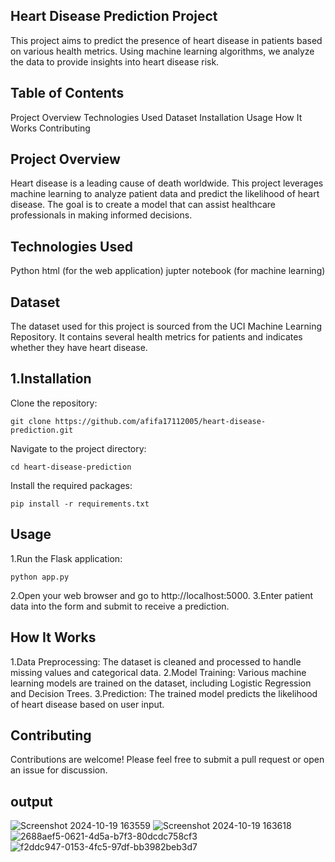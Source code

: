 ## Heart Disease Prediction Project
This project aims to predict the presence of heart disease in patients based on various health metrics. Using machine learning algorithms, we analyze the data to provide insights into heart disease risk.

## Table of Contents
Project Overview
Technologies Used
Dataset
Installation
Usage
How It Works
Contributing

## Project Overview
Heart disease is a leading cause of death worldwide. This project leverages machine learning to analyze patient data and predict the likelihood of heart disease. The goal is to create a model that can assist healthcare professionals in making informed decisions.

## Technologies Used
Python
html (for the web application)
jupter notebook (for machine learning)


## Dataset
The dataset used for this project is sourced from the UCI Machine Learning Repository. It contains several health metrics for patients and indicates whether they have heart disease.

## 1.Installation
Clone the repository:
```
git clone https://github.com/afifa17112005/heart-disease-prediction.git
```
Navigate to the project directory:
```
cd heart-disease-prediction
```
Install the required packages:
```
pip install -r requirements.txt
```
## Usage
1.Run the Flask application:
```
python app.py
```
2.Open your web browser and go to http://localhost:5000.
3.Enter patient data into the form and submit to receive a prediction.
## How It Works
1.Data Preprocessing: The dataset is cleaned and processed to handle missing values and categorical data.
2.Model Training: Various machine learning models are trained on the dataset, including Logistic Regression and Decision Trees.
3.Prediction: The trained model predicts the likelihood of heart disease based on user input.
## Contributing
Contributions are welcome! Please feel free to submit a pull request or open an issue for discussion.

## output
![Screenshot 2024-10-19 163559](https://github.com/user-attachments/assets/5f2de732-523e-4f71-90af-7cd38fe9f2a1)
![Screenshot 2024-10-19 163618](https://github.com/user-attachments/assets/1e89ee80-4839-4aa2-82f4-789e436b2536)
![2688aef5-0621-4d5a-b7f3-80dcdc758cf3](https://github.com/user-attachments/assets/c260b1a0-b381-4dff-81eb-3bdf74c77dbd)
![f2ddc947-0153-4fc5-97df-bb3982beb3d7](https://github.com/user-attachments/assets/c9c1ae9a-af72-4946-bb22-ddd80cdb2766)


